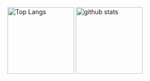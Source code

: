 <p align="left"> 
  <img alt="Top Langs" height="150px" src="https://github-readme-stats.vercel.app/api/top-langs/?username=mocomich&layout=compact&show_icons=true&theme=onedark" />
  <img alt="github stats" height="150px" src="https://github-readme-stats.vercel.app/api?username=mocomich&theme=onedark&show_icons=ture" />
</p>
